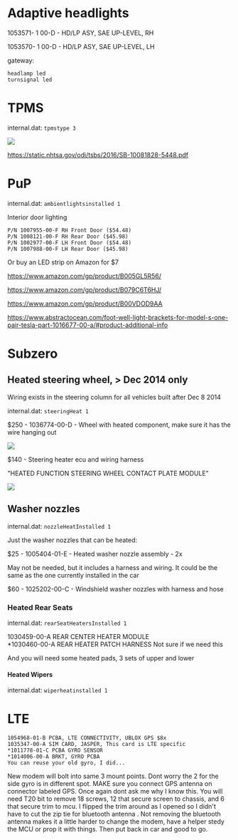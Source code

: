 # Adaptive headlights

1053571- 1 00-D - HD/LP ASY, SAE UP-LEVEL, RH

1053570- 1 00-D - HD/LP ASY, SAE UP-LEVEL, LH

gateway:

```
headlamp led
turnsignal led
```

# TPMS

internal.dat: `tpmstype 3`

![](https://i.imgur.com/v3VIdfa.png)

https://static.nhtsa.gov/odi/tsbs/2016/SB-10081828-5448.pdf

# PuP

internal.dat: `ambientlightsinstalled 1`

Interior door lighting
```
P/N 1007955-00-F RH Front Door ($54.48)
P/N 1008121-00-F RH Rear Door ($45.98)
P/N 1002977-00-F LH Front Door ($54.48)
P/N 1007988-00-F LH Rear Door ($45.98)
```
Or buy an LED strip on Amazon for $7

https://www.amazon.com/gp/product/B005GL5R56/

https://www.amazon.com/gp/product/B079C6T6HJ/

https://www.amazon.com/gp/product/B00VDOD9AA

https://www.abstractocean.com/foot-well-light-brackets-for-model-s-one-pair-tesla-part-1016677-00-a/#product-additional-info

# Subzero

## Heated steering wheel, > Dec 2014 only

Wiring exists in the steering column for all vehicles built after Dec 8 2014

internal.dat: `steeringHeat 1`


$250 - 1036774-00-D - Wheel with heated component, make sure it has the wire hanging out

![](https://i.imgur.com/6AMML5Q.jpg)

$140 - Steering heater ecu and wiring harness

"HEATED FUNCTION STEERING WHEEL CONTACT PLATE MODULE"

![](https://i.imgur.com/rVTehNB.jpg)

## Washer nozzles

internal.dat: `nozzleHeatInstalled 1`

Just the washer nozzles that can be heated: 

$25 - 1005404-01-E - Heated washer nozzle assembly - 2x

May not be needed, but it includes a harness and wiring. It could be the same as the one currently installed in the car

$60 - 1025202-00-C - Windshield washer nozzles with harness and hose 

### Heated Rear Seats

internal.dat: `rearSeatHeatersInstalled 1`

1030459-00-A REAR CENTER HEATER MODULE  
*1030460-00-A REAR HEATER PATCH HARNESS Not sure if we need this

And you will need some heated pads, 3 sets of upper and lower

#### Heated Wipers

internal.dat: `wiperheatinstalled 1`


# LTE

```
1054968-01-B PCBA, LTE CONNECTIVITY, UBLOX GPS $8x
1035347-00-A SIM CARD, JASPER, This card is LTE specific
*1011778-01-C PCBA GYRO SENSOR 
*1014006-00-A BRKT, GYRO PCBA
You can reuse your old gyro, I did...
```

New modem will bolt into same 3 mount points.  Dont worry the 2 for the side gyro is in different spot.  MAKE sure you connect GPS antenna on connector labeled GPS.  Once again dont ask me why I know this.  You will need T20 bit to remove 18 screws, 12 that secure screen to chassis, and 6 that secure trim to mcu.  I flipped the trim around as I opened so I didn't have to cut the zip tie for bluetooth antenna .  Not removing the bluetooth antenna makes it a little harder to change the modem, have a helper stedy the MCU or prop it with things.  Then put back in car and good to go.
